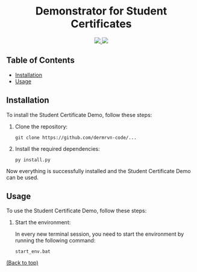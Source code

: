 <!-- @format -->

<h1 align="center">Demonstrator for Student Certificates</h1>

<p align="center">
  <a href="https://python.org/downloads/release/python-3123/">
  <a href="https://python.org/downloads/release/python-3123/">
    <img src="https://img.shields.io/badge/-Python_3.12.3-3776AB?style=for-the-badge&logo=python&logoColor=white">
  </a>
  <img src="https://img.shields.io/badge/Status-Tech_Demo-red?style=for-the-badge">
</p>

## Table of Contents

- [Installation](#installation)
- [Usage](#usage)

## Installation

To install the Student Certificate Demo, follow these steps:

1. Clone the repository:

   ```shell
   git clone https://github.com/dermrvn-code/...
   ```

2. Install the required dependencies:

   ```shell
   py install.py
   ```

Now everything is successfully installed and the Student Certificate Demo can be used.

## Usage

To use the Student Certificate Demo, follow these steps:

1. Start the environment:

   In every new terminal session, you need to start the environment by running the following command:

   ```shell
   start_env.bat
   ```

[(Back to top)](#table-of-contents)
